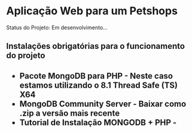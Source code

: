 <h1>Aplicação Web para um Petshops</h1>
Status do Projeto: Em desenvolvimento...

<h2>Instalações obrigatórias para o funcionamento do projeto<h2>
  <ul>
    <li>Pacote MongoDB para PHP - <http://pecl.php.net/package/mongodb/1.13.0/windows> <span>Neste caso estamos utilizando o 8.1 Thread Safe (TS) X64</span></li>
    <li>MongoDB Community Server - <httos://mongodb.com/try/download/community> <span>Baixar como .zip a versão mais recente</span></li>
    <li>Tutorial de Instalação MONGODB + PHP - <https://www.youtube.com/watch?v=JHZ3LMOp-s4></li>
  </ul>
